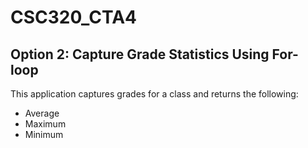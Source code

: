 # CSC320_CTA4
## Option 2: Capture Grade Statistics Using For-loop
This application captures grades for a class and returns the following:
- Average
- Maximum
- Minimum

